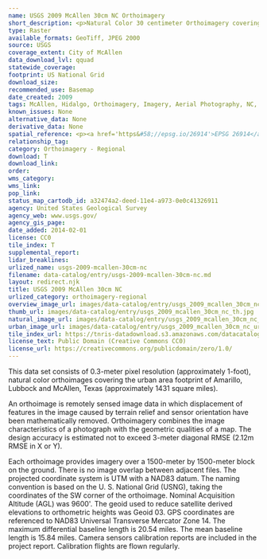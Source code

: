 ```yaml
---
name: USGS 2009 McAllen 30cm NC Orthoimagery
short_description: <p>Natural Color 30 centimeter Orthoimagery covering the urban area footprint of McAllen, Texas.</p>
type: Raster
available_formats: GeoTiff, JPEG 2000
source: USGS
coverage_extent: City of McAllen
data_download_lvl: qquad
statewide_coverage:
footprint: US National Grid
download_size:
recommended_use: Basemap
date_created: 2009
tags: McAllen, Hidalgo, Orthoimagery, Imagery, Aerial Photography, NC, Natural Color, United States Geological Survey
known_issues: None
alternative_data: None
derivative_data: None
spatial_reference: <p><a href='https&#58;//epsg.io/26914'>EPSG 26914</a></p>
relationship_tag:
category: Orthoimagery - Regional
download: T
download_link:
order:
wms_category:
wms_link:
pop_link:
status_map_cartodb_id: a32474a2-deed-11e4-a973-0e0c41326911
agency: United States Geological Survey
agency_web: www.usgs.gov/
agency_gis_page:
date_added: 2014-02-01
license: CC0
tile_index: T
supplemental_report:
lidar_breaklines:
urlized_name: usgs-2009-mcallen-30cm-nc
filename: data-catalog/entry/usgs-2009-mcallen-30cm-nc.md
layout: redirect.njk
title: USGS 2009 McAllen 30cm NC
urlized_category: orthoimagery-regional
overview_image_url: images/data-catalog/entry/usgs_2009_mcallen_30cm_nc_overview.jpg
thumb_url: images/data-catalog/entry/usgs_2009_mcallen_30cm_nc_th.jpg
natural_image_url: images/data-catalog/entry/usgs_2009_mcallen_30cm_nc_natural.jpg
urban_image_url: images/data-catalog/entry/usgs_2009_mcallen_30cm_nc_urban.jpg
tile_index_url: https://tnris-datadownload.s3.amazonaws.com/datacatalog/tile_index/usgs_2009_mcallen_30cm_nc_tileindex.zip
license_text: Public Domain (Creative Commons CC0)
license_url: https://creativecommons.org/publicdomain/zero/1.0/
---
```


This data set consists of 0.3-meter pixel resolution (approximately 1-foot), natural color orthoimages covering the urban area footprint of Amarillo, Lubbock and McAllen, Texas (approximately 1431 square miles).

An orthoimage is remotely sensed image data in which displacement of features in the image caused by terrain relief and sensor orientation have been mathematically removed. Orthoimagery combines the image characteristics of a photograph with the geometric qualities of a map. The design accuracy is estimated not to exceed 3-meter diagonal RMSE (2.12m RMSE in X or Y).

Each orthoimage provides imagery over a 1500-meter by 1500-meter block on the ground. There is no image overlap between adjacent files. The projected coordinate system is UTM with a NAD83 datum. The naming convention is based on the U. S. National Grid (USNG), taking the coordinates of the SW corner of the orthoimage. Nominal Acquisition Altitude (AGL) was 9600'. The geoid used to reduce satellite derived elevations to orthometric heights was Geoid 03. GPS coordinates are referenced to NAD83 Universal Transverse Mercator Zone 14. The maximum differential baseline length is 20.54 miles. The mean baseline length is 15.84 miles. Camera sensors calibration reports are included in the project report. Calibration flights are flown regularly.
